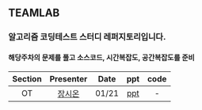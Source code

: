 ## TEAMLAB
### 알고리즘 코딩테스트 스터디 레퍼지토리입니다.
#### 해당주차의 문제를 풀고 소스코드, 시간복잡도, 공간복잡도를 준비

|Section| Presenter | Date | ppt | code |
| :-: | :-: | :-:| :-: | :-: |
| OT | [장시온](https://github.com/janguck) | 01/21 | [ppt](https://drive.google.com/open?id=1j5z0BHUR3PKwU4K-78HxcJeEJPV0FOiurWX94fpWSbU) | - | 